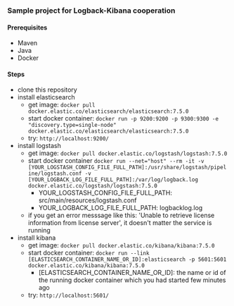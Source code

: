 ### Sample project for Logback-Kibana cooperation

#### Prerequisites

* Maven
* Java
* Docker

#### Steps

* clone this repository
* install elasticsearch
  * get image: `docker pull docker.elastic.co/elasticsearch/elasticsearch:7.5.0`
  * start docker container: `docker run -p 9200:9200 -p 9300:9300 -e "discovery.type=single-node" docker.elastic.co/elasticsearch/elasticsearch:7.5.0`
  * try: `http://localhost:9200/`
* install logstash
  * get image: `docker pull docker.elastic.co/logstash/logstash:7.5.0`
  * start docker container `docker run --net="host" --rm -it -v [YOUR_LOGSTASH_CONFIG_FILE_FULL_PATH]:/usr/share/logstash/pipeline/logstash.conf -v [YOUR_LOGBACK_LOG_FILE_FULL_PATH]:/var/log/logback.log docker.elastic.co/logstash/logstash:7.5.0`
    * YOUR_LOGSTASH_CONFIG_FILE_FULL_PATH: src/main/resources/logstash.conf
    * YOUR_LOGBACK_LOG_FILE_FULL_PATH: logbacklog.log
  * if you get an error messsage like this: 'Unable to retrieve license information from license server', it doesn't matter the service is running
* install kibana
  * get image: `docker pull docker.elastic.co/kibana/kibana:7.5.0`
  * start docker container: `docker run --link [ELASTICSEARCH_CONTAINER_NAME_OR_ID]:elasticsearch -p 5601:5601 docker.elastic.co/kibana/kibana:7.5.0`
    * [ELASTICSEARCH_CONTAINER_NAME_OR_ID]: the name or id of the running docker container which you had started few minutes ago
  * try: `http://localhost:5601/`